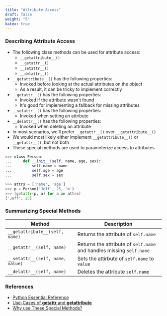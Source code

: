 ```yaml
---
title: "Attribute Access"
draft: false
weight: "5"
katex: true
---
```


### Describing Attribute Access
- The following class methods can be used for attribute access:
	- `__getattribute__()`
	- `__getattr__()`
	- `__setattr__()`
	- `__delattr__()`
- `__getattribute__()` has the following properties:
	- Invoked before looking at the actual attributes on the object
	- As a result, it can be tricky to implement correctly
- `__getattr__()` has the following properties:
	- Invoked if the attribute wasn't found
	- It's good for implementing a fallback for missing attributes
- `__setattr__()` has the following properties:
	- Invoked when setting an attribute
- `__delattr__()` has the following properties:
	- Invoked when deleting an attribute
- In most scenarios, we'll prefer `__getattr__()` over `__getattribute__()`
- We would most likely either implement `__getattribute__()` or `__getattr__()`, but not both
- These special methods are used to parameterize access to attributes

```python
>>> class Person:
...     def __init__(self, name, age, sex):
...         self.name = name
...         self.age = age
...         self.sex = sex

>>> attrs = ['name', 'age']
>>> p = Person('Jeff', 25, 'm')
>>> [getattr(p, a) for a in attrs]
['Jeff', 25]
```

### Summarizing Special Methods

| Method                           | Description                                                          |
| -------------------------------- | -------------------------------------------------------------------- |
| `__getattribute__(self, name)`   | Returns the attribute of `self.name`                                 |
| `__getattr__(self, name)`        | Returns the attribute of `self.name` and handles missing `self.name` |
| `__setattr__(self, name, value)` | Sets the attirbute of `self.name` to `value`                         |
| `__delattr__(self, name)`        | Deletes the attribute `self.name`                                    |


### References
- [Python Essential Reference](http://index-of.co.uk/Python/Python%20Essential%20Reference,%20Fourth%20Edition.pdf)
- [Use-Cases of __getattr__ and __getattribute__](https://stackoverflow.com/a/3278104/12777044)
- [Why use These Special Methods?](https://stackoverflow.com/a/19123719/12777044)

